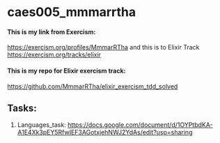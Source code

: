 # caes005_mmmarrtha
#### This is my link from Exercism: 
https://exercism.org/profiles/MmmarRTha and this is to Elixir Track https://exercism.org/tracks/elixir

#### This is my repo for Elixir exercism track: 
https://github.com/MmmarRTha/elixir_exercism_tdd_solved

## Tasks:
1. Languages_task: https://docs.google.com/document/d/1OYPtbdKA-A1E4Xk3pEY5RfwIEF3AGotxjehNWJ2YdAs/edit?usp=sharing
  


